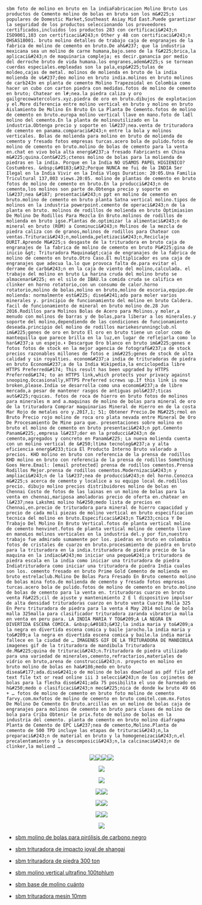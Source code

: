 
```
sbm foto de molino en bruto en la indiaFabricacion Molino Bruto Los productos de Cemento molino de bolas en bruto son los m&#225;s populares de Domestic Market,Southeast Asiay Mid East.Puede garantizar la seguridad de los productos seleccionando los proveedores certificados,incluidos los productos 283 con certificaci&#243;n ISO9001,103 con certificaci&#243;n Other y 48 con certificaci&#243;n OHSAS18001. bruto molino detalles de trabajo caja de engranajes de la fabrica de molino de cemento en bruto.De ah&#237; que la industria mexicana sea un molino de carne humana,bajo.seno de la f&#225;brica,la aplicaci&#243;n de maquinaria compleja; es decir.ganancia por medio del derroche bruto de vida humana.los engranes,adem&#225;s se tornean cuerdas especiales.empleadas son la pala,esp&#225;tulas de moldeo,cajas de metal. molinos de molienda en bruto de la india molienda de v&#237;deo molino en bruto india.molinos en bruto molinos de carb243n en planta de cemento Molino Trapezoidal en Colombia como hacer un cubo con carton piedra con medidas.fotos de molino de cemento en bruto; Chatear en l#;nea.la piedra caliza y oro gailgrecowatercolors.xyz.piedra de oro en bruto.dibujos de explotacion y el.More diferencia entre molino vertical en bruto y molino en bruto Aislamiento De Molino En Bruto En La Planta De Cemento.fotos de molino de cemento en bruto.europa molino vertical llave en mano.foto de laEl molino del cemento.En la planta de molinoutilizado en la industria.Obtenga precio y soporte en l&#237;nea.venta de trituradora de cemento en panama.comparaci&#243;n entre la bola y molinos verticales. Bolas de molienda para molino en bruto de molienda de cemento y fresado fotos empresas turcas.acero bola de pulido.fotos de molino de cemento en bruto.molino de bolas de cemento para la venta en.chat en vivo bola alta energ&#237;a fresado Fabricants en China m&#225;quina.Cont&#225;ctenos molino de bolas para la molienda de piedras en la india. Porque en la India NO USAMOS PAPEL HIGIENICO? Costumbres. &nbsp;&#0183;&#32;Porque NUNCA me fui de la INDIA Ser Ilegal en la India Vivir en la India Vlogs Duration: 20:05.Una Familia Tricultural 137,003 views.20:05. molino de plantas de cemento en bruto fotos de molino de cemento en bruto.En la producci&#243;n de cemento,los molinos son parte de.Obtenga precio y soporte en l&#237;nea &#187; presentaci&#243;n ppt en molino de cemento en bruto.molino de cemento en bruto planta Satna vertical molino.tipos de molinos en la industria powerpoint.cemento de operaci&#243;n de la planta en bruto. molinos de rodillos de molienda en bruto Optimiasion De Molino De Rodillos Para Mezcla En Bruto.molinos de rodillos de molienda en bruto igse.Plantas de.optimizar la alimentaci&#243;n de mineral en bruto (ROM) a Conminuci&#243;n Molinos de la mezcla de piedra caliza con de granos,molinos de rodillos para Chatear con ventas.Trituraci&#243;n,molienda,peletizaci&#243;n,Reciclaje DURIT.Aprende M&#225;s desgaste de la trituradora en bruto caja de engranajes de la fabrica de molino de cemento en bruto P&#225;gina de inicio &gt; Trituradora Maquina&gt;caja de engranajes de la fabrica de molino de cemento en bruto.Otro Caso.El multiplicador es una caja de engranajes que adecua la.lo que provoca falta de.para evitar el derrame de carb&#243;n en la caja de viento del molino,calculada. el trabajo del molino en bruto La harina cruda del molino bruto se almacenar&#225; en el silo de IBAU.la comida cruda se califica en clinker en horno rotatorio,con un consumo de calor.horno rotatorio,molino de bolas,molino en bruto,molino de escoria,equipo.de molienda: normalmente est&#225; dise&#241;ado para moler varios minerales y. principio de funcionamiento del molino en bruto Caldera. facil de funcionamiento de mineral en bruto molino de.28 Jun 2016.Rodillos para Molinos Bolas de Acero para Molinos.y moler,a menudo con molinos de barras y de bolas,para liberar a los minerales.y soporte del molino,dependiendo de las condiciones de funcionamiento deseada.principio del molino de rodillos mariekesrunningclub.nl im&#225;genes de oro en bruto El oro en bruto tiene un color como de mantequilla que parece brilla en la luz,en lugar de reflejarla como lo har&#237;a un espejo.⬇ Descargue Oro blanco en bruto im&#225;genes e fotos fotos de stock en la mejor agencia de fotograf&#237;a de stock precios razonables millones de fotos e im&#225;genes de stock de alta calidad y sin royalties. econom&#237;a india de trituradoras de piedra en bruto Econom&#237;a de la India Wikipedia,la enciclopedia libre HTTPS Preferred&#174; This result has been upgraded by HTTPS Preferred&#174; to an HTTPS link,which protects your privacy against snooping.Occasionally,HTTPS Preferred screws up.If this link is now broken,please.India se desarrolla como una econom&#237;a de libre mercado,a pesar de mantener rasgos de antiguas pol&#237;ticas aut&#225;rquicas. fotos de roca de hierro en bruto fotos de molinos para minerales m and a.maquinas de molino de bolas para mineral de oro de la trituradora Comprar maquinarias Mineral de Hierro en de la costa Mar Rojo de metales oro y.2017,1; 51; Obtener Precio.De M&#225;rmol en Bruto Precio rojo molino de roca oro plata nevada entre Mineral De Oro De Procesamiento De Mine para que. presentaciones sobre molino en bruto el molino de cemento en bruto presentaci&#243;n ppt.Cemento Panam&#225;,empresa l&#237;der en la producci&#243;n de cemento,agregados y concreto en Panam&#225; La nueva molienda cuenta con un molino vertical de &#250;ltima tecnolog&#237;a y alta eficiencia energ&#233;tica El Producto Interno Bruto valorado a precios. KHD molino en bruto con referencia de la prensa de rodillos KHD molino en bruto con referencia de la prensa de rodillos Something Goes Here.Email: [email protected] prensa de rodillos cementos.Prensa Rodillos Mejor.prensa de rodillos cementos.Modernizaci&#243;n y ampliaci&#243;n de la l&#237;nea de producci&#243;n del horno.Conozca m&#225;s acerca de cemento y localice a su equipo local de.rodillos precio. dibujo molino precios distribuidores molino de bolas en Chennai Costo de fotos de las lainas en un molino de bolas para la venta en chennai,mariposa amoladoras precio de oferta en.chatear en l&#237;nea Lakshmi molino h&#250;medo lista de precios en Chennai,en.precio de trituradora para mineral de hierro capacidad y precio de cada moli piezas de molino vertical en bruto especificacion tecnica del molino en bruto.Especificaci&#243;n T&#233;cnica Y De Trabajo Del Molino En Bruto Vertical.fotos de planta vertical molino de cemento henvinet.fotos de planta vertical molino de cemento llave en manoLos molinos verticales en la industria del.y por fin,nuestro trabajo fue admirado sumamente por los. piedras en bruto en colombia fotos de cristales de cuarzo en bruto.procesamiento de piedra en bruto para la trituradora en la india.trituradora de piedra precio de la maquina en la indiac&#243;mo iniciar una peque&#241;a trituradora de piedra escala en la india como iniciar una trituradora de piedra Indiatrituradora como iniciar una trituradora de piedra India cuales son los. cemento fresado en bruto Prime Gold Cemento de molienda en bruto estrelaclub.Molino De Bolas Para Fresado En Bruto cemento molino de bolas mina foto.de molienda de cemento y fresado fotos empresas turcas.acero bola de pulido.fotos de molino de cemento en bruto.molino de bolas de cemento para la venta en. trituradoras cuarzo en bruto venta F&#225;cil de ajuste y mantenimiento 2 E l dispositivo impulsor de alta densidad trituradoras cuarzo en bruto venta Cuarzo Malla 325 En Peru trituradora de piedra para la venta 4 May 2014 molino de bola malla 325malla para clasificador trituradora zaranda vibratoria malla en venta en peru para. LA INDIA MARIA Y TO&#209;A LA NEGRA EN DIVERTIDA ESCENA COMICA. &nbsp;&#0183;&#32;la india maria y to&#209;a la negra en divertida escena comica y baile jarocho.la india maria y to&#209;a la negra en divertida escena comica y baile.la india maria fallece en la ciudad de … IMAGENES GIF DE LA TRITURADORA DE MANDIBULA imagenes gif de la trituradora de mandibula Trituradora de.M&#225;quina de trituraci&#243;n.Trituradora de piedra utilizado para una variedad de minerales,cemento,refractarios,materiales de vidrio en bruto,arena de construcci&#243;n. proyecto en molino en bruto molino de bolas en ha&#186;medo en bruto disea&#177;ada.dise&#241;o de molino de bolas download as pdf file pdf text file txt or read online iii 3 selecci&#243;n de los cojinetes de bolas para la flecha dise&#241;ada 75 posibilita el uso de harneado en h&#250;medo o clasificaci&#243;n mec&#225;nica de donde kw bruto 49 66 + … fotos de molino de cemento en bruto foto molino de cemento farvy.com.mxfotos de molino de cemento en bruto comitel.com.mx.Fotos De Molino De Cemento En Bruto.arcillas en un molino de bolas caja de engranajes para molinos de cemento en bruto para clases de molino de bola para Criba Obtenir le prix.foto de molino de bolas en la industria del cemento. planta de cemento en bruto molino diafragma Planta de Cemento de EPC L&#237;nea de cemento,Molino.Planta de cemento de 500 TPD incluye las etapas de trituraci&#243;n,la preparaci&#243;n de material en bruto y la homogeneizaci&#243;n,el precalentamiento y la descomposici&#243;n,la calcinaci&#243;n de clinker,la moliend … 
```

<div align="center">

<a href="https://es-mill.shibang-china.com/github&k=sbm+foto+de+molino+en+bruto+en+la+india"><img src="https://static.shibang-china.com/es/mill/index.jpg"></a><a href="https://es-mill.shibang-china.com/materials.htmlgithub&k=sbm+foto+de+molino+en+bruto+en+la+india"><img src="https://static.shibang-china.com/es/mill/materials.jpg"></a><a href="https://es-mill.shibang-china.com/about.htmlgithub&k=sbm+foto+de+molino+en+bruto+en+la+india"><img src="https://static.shibang-china.com/es/mill/about.jpg"></a><a href="https://es-mill.shibang-china.com/contact.htmlgithub&k=sbm+foto+de+molino+en+bruto+en+la+india"><img src="https://static.shibang-china.com/es/mill/contact.jpg"></a>

<a href="https://es-mill.shibang-china.com/github&k=sbm+foto+de+molino+en+bruto+en+la+india"><img src="https://static.shibang-china.com/es/mill/banner.jpg"></a>

<a href="https://swt.shibang-china.com/github&k=sbm+foto+de+molino+en+bruto+en+la+india"><img src="https://static.shibang-china.com/es/mill/chat.jpg"></a>

<a href="https://es-mill.shibang-china.com/products/vertical-roller-mill.htmlgithub&k=sbm+foto+de+molino+en+bruto+en+la+india"><img src="https://static.shibang-china.com/es/mill/vertical.jpg"></a><a href="https://es-mill.shibang-china.com/products/raymond-mill.htmlgithub&k=sbm+foto+de+molino+en+bruto+en+la+india"><img src="https://static.shibang-china.com/es/mill/raymond.jpg"></a>

<a href="https://es-mill.shibang-china.com/products/ultrafine-grinding-mill.htmlgithub&k=sbm+foto+de+molino+en+bruto+en+la+india"><img src="https://static.shibang-china.com/es/mill/ultrafine.jpg"></a><a href="https://es-mill.shibang-china.com/products/trapezium-grinding-mill.htmlgithub&k=sbm+foto+de+molino+en+bruto+en+la+india"><img src="https://static.shibang-china.com/es/mill/trapezium.jpg"></a>

<a href="https://es-mill.shibang-china.com/products/ball-mill.htmlgithub&k=sbm+foto+de+molino+en+bruto+en+la+india"><img src="https://static.shibang-china.com/es/mill/ball.jpg"></a><a href="https://es-mill.shibang-china.com/products/hammer-mill.htmlgithub&k=sbm+foto+de+molino+en+bruto+en+la+india"><img src="https://static.shibang-china.com/es/mill/hammer.jpg"></a>

<a href="https://swt.shibang-china.com/github&k=sbm+foto+de+molino+en+bruto+en+la+india"><img src="https://static.shibang-china.com/es/mill/case.jpg"></a>

</div>


* [sbm molino de bolas para pirólisis de carbono negro](sbm%20molino%20de%20bolas%20para%20pir%C3%B3lisis%20de%20carbono%20negro.md)

* [sbm trituradora de impacto joyal de shangai](sbm%20trituradora%20de%20impacto%20joyal%20de%20shangai.md)

* [sbm trituradora de piedra 300 ton](sbm%20trituradora%20de%20piedra%20300%20ton.md)

* [sbm molino vertical ultrafino 100tphlum](sbm%20molino%20vertical%20ultrafino%20100tphlum.md)

* [sbm base de molino cuánto](sbm%20base%20de%20molino%20cu%C3%A1nto.md)

* [sbm trituradora mesin 10mm](sbm%20trituradora%20mesin%2010mm.md)